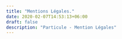 ```yaml
---
title: "Mentions Légales."
date: 2020-02-07T14:53:13+06:00
draft: false
description: "Particule - Mention Légales"
---
```

